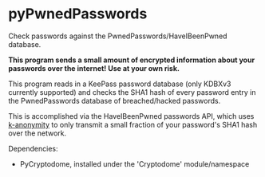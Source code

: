 # pyPwnedPasswords
Check passwords against the PwnedPasswords/HaveIBeenPwned database.

**This program sends a small amount of encrypted information about your passwords over the internet! Use at your own risk.**

This program reads in a KeePass password database (only KDBXv3 currently supported) and checks the SHA1 hash of every password entry in the PwnedPasswords database of breached/hacked passwords.

This is accomplished via the HaveIBeenPwned passwords API, which uses [k-anonymity](https://haveibeenpwned.com/API/v2#SearchingPwnedPasswordsByRange) to only transmit a small fraction of your password's SHA1 hash over the network.

Dependencies:
* PyCryptodome, installed under the 'Cryptodome' module/namespace
